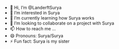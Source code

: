 - 👋 Hi, I’m @LanderftSurya
- 👀 I’m interested in Surya
- 🌱 I’m currently learning how Surya works
- 💞️ I’m looking to collaborate on a project with Surya
- 📫 How to reach me ...
- 😄 Pronouns: Surya/Surya
- ⚡ Fun fact: Surya is my sister

<!---
LanderftSurya/LanderftSurya is a ✨ special ✨ repository because its `README.md` (this file) appears on your GitHub profile.
You can click the Preview link to take a look at your changes.
--->
